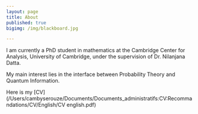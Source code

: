 ```yaml
---
layout: page
title: About
published: true
bigimg: /img/blackboard.jpg

---
```

I am currently a PhD student in mathematics at the Cambridge Center for Analysis, University of Cambridge, under the supervision of Dr. Nilanjana Datta.

My main interest lies in the interface between Probability Theory and Quantum Information.

Here is my [CV](/Users/cambyserouze/Documents/Documents_administratifs:CV:Recommandations/CV/English/CV english.pdf)
